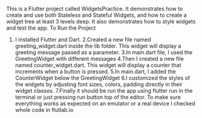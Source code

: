 This is a Flutter project called WidgetsPractice. It demonstrates how to create and use both Stateless and Stateful Widgets, 
and how to create a widget tree at least 3 levels deep. It also demonstrates how to style widgets and test the app.
To Run the Project
1. I installed Flutter and Dart.
2.Created a new file named greeting_widget.dart inside the lib folder. This widget will display a greeting message passed as a parameter.
3.In main.dart file, I used the GreetingWidget with different messages
4.Then I created a new file named counter_widget.dart. This widget will display a counter that increments when a button is pressed.
5.In main.dart, I added the CounterWidget below the GreetingWidget
6.I customized the styles of the widgets by adjusting font sizes, colors, padding directly in their widget classes.
7.Finally it should be run the app using flutter run in the terminal or just pressing run button top of the editor. To make sure everything works as expected on an emulator or a real device I
checked whole code in flutlab.io
